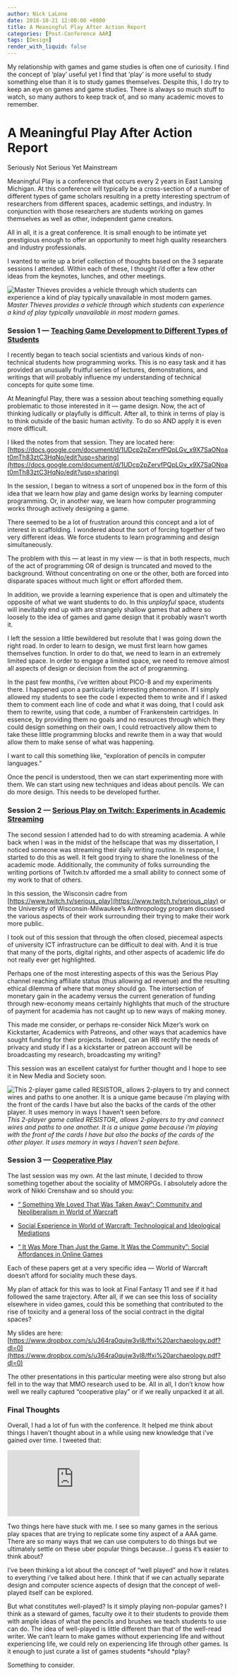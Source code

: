 ```yaml
---
author: Nick LaLone
date: 2018-10-21 12:00:00 +0800
title: A Meaningful Play After Action Report
categories: [Post-Conference AAR]
tags: [Design]
render_with_liquid: false
---
```


My relationship with games and game studies is often one of curiosity. I find the concept of ‘play’ useful yet I find that ‘play’ is more useful to study something else than it is to study games themselves. Despite this, I do try to keep an eye on games and game studies. There is always so much stuff to watch, so many authors to keep track of, and so many academic moves to remember.

# A Meaningful Play After Action Report

Seriously Not Serious Yet Mainstream

Meaningful Play is a conference that occurs every 2 years in East Lansing Michigan. At this conference will typically be a cross-section of a number of different types of game scholars resulting in a pretty interesting spectrum of researchers from different spaces, academic settings, and industry. In conjunction with those researchers are students working on games themselves as well as other, independent game creators.

All in all, it is a great conference. It is small enough to be intimate yet prestigious enough to offer an opportunity to meet high quality researchers and industry professionals.

I wanted to write up a brief collection of thoughts based on the 3 separate sessions I attended. Within each of these, I thought i’d offer a few other ideas from the keynotes, lunches, and other meetings.

![Master Thieves provides a vehicle through which students can experience a kind of play typically unavailable in most modern games.](https://cdn-images-1.medium.com/max/2000/1*3wOGaIvAEM4E6DCpRKizww.jpeg)*Master Thieves provides a vehicle through which students can experience a kind of play typically unavailable in most modern games.*

### Session 1 — [Teaching Game Development to Different Types of Students](http://meaningfulplay.msu.edu/program.php?session=111)

I recently began to teach social scientists and various kinds of non-technical students how programming works. This is no easy task and it has provided an unusually fruitful series of lectures, demonstrations, and writings that will probably influence my understanding of technical concepts for quite some time.

At Meaningful Play, there was a session about teaching something equally problematic to those interested in it — game design. Now, the act of thinking ludically or playfully is difficult. After all, to think in terms of play is to think outside of the basic human activity. To do so AND apply it is even more difficult.

I liked the notes from that session. They are located here: [https://docs.google.com/document/d/1UDcp2pZervfPQpLGv_x9X7SaONoat0mTh83ztC3HqNo/edit?usp=sharing](https://docs.google.com/document/d/1UDcp2pZervfPQpLGv_x9X7SaONoat0mTh83ztC3HqNo/edit?usp=sharing)

In the session, I began to witness a sort of unopened box in the form of this idea that we learn how play and game design works by learning computer programming. Or, in another way, we learn how computer programming works through actively designing a game.

There seemed to be a lot of frustration around this concept and a lot of interest in scaffolding. I wondered about the sort of forcing together of two very different ideas. We force students to learn programming and design simultaneously.

The problem with this — at least in my view — is that in both respects, much of the act of programming OR of design is truncated and moved to the background. Without concentrating on one or the other, both are forced into disparate spaces without much light or effort afforded them.

In addition, we provide a learning experience that is open and ultimately the opposite of what we want students to do. In this *unplayful* space, students will inevitably end up with are strangely shallow games that adhere so loosely to the idea of games and game design that it probably wasn’t worth it.

I left the session a little bewildered but resolute that I was going down the right road. In order to learn to design, we must first learn how games themselves function. In order to do that, we need to learn in an extremely limited space. In order to engage a limited space, we need to remove almost all aspects of design or decision from the act of programming.

In the past few months, i’ve written about PICO-8 and my experiments there. I happened upon a particularly interesting phenomenon. If I simply allowed my students to see the code I expected them to write and if I asked them to comment each line of code and what it was doing, that I could ask them to rewrite, using that code, a number of Frankenstein cartridges. In essence, by providing them no goals and no resources through which they could design something on their own, I could retroactively allow them to take these little programming blocks and rewrite them in a way that would allow them to make sense of what was happening.

I want to call this something like, “exploration of pencils in computer languages.”

Once the pencil is understood, then we can start experimenting more with them. We can start using new techniques and ideas about pencils. We can do more design. This needs to be developed further.

### Session 2 — [Serious Play on Twitch: Experiments in Academic Streaming](http://meaningfulplay.msu.edu/program.php?session=112)

The second session I attended had to do with streaming academia. A while back when I was in the midst of the hellscape that was my dissertation, I noticed someone was streaming their daily writing routine. In response, I started to do this as well. It felt good trying to share the loneliness of the academic mode. Additionally, the community of folks surrounding the writing portions of Twitch.tv afforded me a small ability to connect some of my work to that of others.

In this session, the Wisconsin cadre from [https://www.twitch.tv/serious_play](https://www.twitch.tv/serious_play) or the University of Wisconsin-Milwaukee’s Anthropology program discussed the various aspects of their work surrounding their trying to make their work more public.

I took out of this session that through the often closed, piecemeal aspects of university ICT infrastructure can be difficult to deal with. And it is true that many of the ports, digital rights, and other aspects of academic life do not really ever get highlighted.

Perhaps one of the most interesting aspects of this was the Serious Play channel reaching affiliate status (thus allowing ad revenue) and the resulting ethical dilemma of where that money should go. The intersection of monetary gain in the academy versus the current generation of funding through new-economy means certainly highlights that much of the structure of payment for academia has not caught up to new ways of making money.

This made me consider, or perhaps re-consider Nick Mizer’s work on Kickstarter, Academics with Patreons, and other ways that academics have sought funding for their projects. Indeed, can an IRB rectify the needs of privacy and study if I as a kickstarter or patreon account will be broadcasting my research, broadcasting my writing?

This session was an excellent catalyst for further thought and I hope to see it in New Media and Society soon.

![This 2-player game called RESISTOR_ allows 2-players to try and connect wires and paths to one another. It is a unique game because i’m playing with the front of the cards I have but also the backs of the cards of the other player. It uses memory in ways I haven’t seen before.](https://cdn-images-1.medium.com/max/2000/1*p-xTPKJyLs9Hn8yZANJifA.jpeg)*This 2-player game called RESISTOR_ allows 2-players to try and connect wires and paths to one another. It is a unique game because i’m playing with the front of the cards I have but also the backs of the cards of the other player. It uses memory in ways I haven’t seen before.*

### Session 3 — [Cooperative Play](http://meaningfulplay.msu.edu/program.php?session=101)

The last session was my own. At the last minute, I decided to throw something together about the sociality of MMORPGs. I absolutely adore the work of Nikki Crenshaw and so should you:

* [“ Something We Loved That Was Taken Away”: Community and Neoliberalism in World of Warcraft](/citations?view_op=view_citation&hl=en&user=zmRH6E0AAAAJ&sortby=pubdate&citation_for_view=zmRH6E0AAAAJ:eflP2zaiRacC)

* [Social Experience in World of Warcraft: Technological and Ideological Mediations](/citations?view_op=view_citation&hl=en&user=zmRH6E0AAAAJ&sortby=pubdate&citation_for_view=zmRH6E0AAAAJ:D_sINldO8mEC)

* [“ It Was More Than Just the Game, It Was the Community”: Social Affordances in Online Games](/citations?view_op=view_citation&hl=en&user=zmRH6E0AAAAJ&sortby=pubdate&citation_for_view=zmRH6E0AAAAJ:UeHWp8X0CEIC)

Each of these papers get at a very specific idea — World of Warcraft doesn’t afford for sociality much these days.

My plan of attack for this was to look at Final Fantasy 11 and see if it had followed the same trajectory. After all, if we can see this loss of sociality elsewhere in video games, could this be something that contributed to the rise of toxicity and a general loss of the social contract in the digital spaces?

My slides are here: [https://www.dropbox.com/s/u364ra0qujw3vl8/ffxi%20archaeology.pdf?dl=0](https://www.dropbox.com/s/u364ra0qujw3vl8/ffxi%20archaeology.pdf?dl=0)

The other presentations in this particular meeting were also strong but also fell in to the way that MMO research used to be. All in all, I don’t know how well we really captured “cooperative play” or if we really unpacked it at all.

### Final Thoughts

Overall, I had a lot of fun with the conference. It helped me think about things I haven’t thought about in a while using new knowledge that i’ve gained over time. I tweeted that:

<iframe src="https://medium.com/media/690bdddaf2f4bbf5f7579a55507cd9f0" frameborder=0></iframe>

Two things here have stuck with me. I see so many games in the serious play spaces that are trying to replicate some tiny aspect of a AAA game. There are so many ways that we can use computers to do things but we ultimately settle on these uber popular things because…I guess it’s easier to think about?

I’ve been thinking a lot about the concept of “well played” and how it relates to everything i’ve talked about here. I think that if we can actually separate design and computer science aspects of design that the concept of well-played itself can be explored.

But what constitutes well-played? Is it simply playing non-popular games? I think as a steward of games, faculty owe it to their students to provide them with ample ideas of what the pencils and brushes we teach students to use can do. The idea of well-played is little different than that of the well-read writer. We can’t learn to make games without experiencing life and without experiencing life, we could rely on experiencing life through other games. Is it enough to just curate a list of games students *should *play?

Something to consider.
